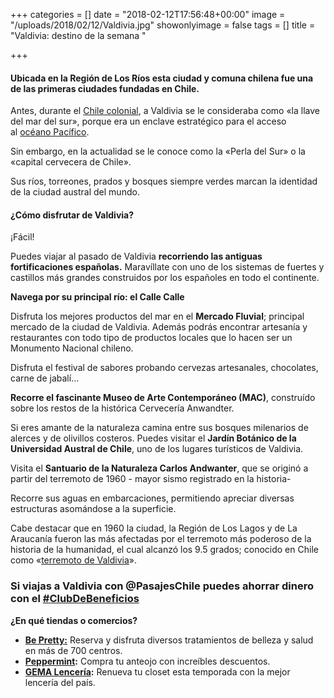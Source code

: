 +++
categories = []
date = "2018-02-12T17:56:48+00:00"
image = "/uploads/2018/02/12/Valdivia.jpg"
showonlyimage = false
tags = []
title = "Valdivia: destino de la semana "

+++
#### Ubicada en la Región de Los Ríos esta ciudad y comuna chilena fue una de las primeras ciudades fundadas en Chile.

Antes, durante el [Chile colonial](https://es.wikipedia.org/wiki/Chile_colonial), a Valdivia se le consideraba como «la llave del mar del sur», porque era un enclave estratégico para el acceso al [océano Pacífico](https://es.wikipedia.org/wiki/Oc%C3%A9ano_Pac%C3%ADfico "Océano Pacífico").

Sin embargo, en la actualidad se le conoce como la «Perla del Sur» o la «capital cervecera de Chile».

Sus ríos, torreones, prados y bosques siempre verdes marcan la identidad de la ciudad austral del mundo.

#### **¿Cómo disfrutar de Valdivia?**

¡Fácil!

Puedes viajar al pasado de Valdivia **recorriendo las antiguas fortificaciones españolas.** Maravíllate con uno de los sistemas de fuertes y castillos más grandes construidos por los españoles en todo el continente.

**Navega por su principal río: el Calle Calle**

Disfruta los mejores productos del mar en el **Mercado Fluvial**; principal mercado de la ciudad de Valdivia. Además podrás encontrar artesanía y restaurantes con todo tipo de productos locales que lo hacen ser un Monumento Nacional chileno.

Disfruta el festival de sabores probando cervezas artesanales, chocolates, carne de jabalí...

**Recorre el fascinante Museo de Arte Contemporáneo (MAC)**, construído sobre los restos de la histórica Cervecería Anwandter.

Si eres amante de la naturaleza camina entre sus bosques milenarios de alerces y de olivillos costeros.  Puedes visitar el **Jardín Botánico de la Universidad Austral de Chile**, uno de los lugares turísticos de Valdivia.

Visita el **Santuario de la Naturaleza Carlos Andwanter**, que se originó a partir del terremoto de 1960 - mayor sismo registrado en la historia-

Recorre sus aguas en embarcaciones, permitiendo apreciar diversas estructuras asomándose a la superficie.

Cabe destacar que en 1960 la ciudad, la Región de Los Lagos y de La Araucanía fueron las más afectadas por el terremoto más poderoso de la historia de la humanidad, el cual alcanzó los 9.5 grados; conocido en Chile como  «[terremoto de Valdivia](https://es.wikipedia.org/wiki/Terremoto_de_Valdivia_de_1960 "Terremoto de Valdivia de 1960")».

### Si viajas a Valdivia con **@PasajesChile** puedes **ahorrar dinero** con el [**#ClubDeBeneficios**](https://club.pasajeschile.cl/) 

**¿En qué tiendas o comercios?**

* [**Be Pretty:**](https://www.bepretty.cl/) Reserva y disfruta diversos tratamientos de belleza y salud en más de 700 centros. 
* [**Peppermint**](https://www.facebook.com/peppermintchile/)**:** Compra tu anteojo con increíbles descuentos.
* [**GEMA Lencería**](http://gemalenceria.cl/portal/)**:** Renueva tu closet esta temporada con la mejor lencería del país.